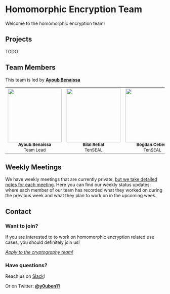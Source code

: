 # Homomorphic Encryption Team

Welcome to the homomorphic encryption team!


## Projects
TODO

## Team Members

This team is led by [**Ayoub Benaissa**](https://github.com/youben11)


<table>
  <tr>
    <td align="center">
      <a href="https://github.com/youben11">
        <img src="https://avatars0.githubusercontent.com/u/21220087?s=260" width="170px;" alt="">
        <br /><sub><b>Ayoub Benaissa</b></sub></a><br />
        <sub>Team Lead</sub>
      </a>
    </td>
    <td align="center">
      <a href="https://github.com/philomath213">
        <img src="https://avatars3.githubusercontent.com/u/20177422?s=460" width="170px;" alt="">
        <br /><sub><b>Bilal Retiat</b></sub></a><br />
        <sub>TenSEAL</sub>
      </a>
    </td>
    <td align="center">
      <a href="https://github.com/bcebere">
        <img src="https://avatars0.githubusercontent.com/u/1623754?s=460" width="170px;" alt="">
        <br /><sub><b>Bogdan Cebere</b></sub></a><br />
        <sub>TenSEAL</sub>
      </a>
    </td>
    <td align="center">
      <a href="https://github.com/dhuynh95">
        <img src="https://avatars0.githubusercontent.com/u/36925557?s=460" width="170px;" alt="">
        <br /><sub><b>Daniel Huynh</b></sub></a><br />
        <sub>Homomorphic Encryption</sub>
      </a>
    </td>
    <td align="center">
      <a href="https://github.com/IanQS">
        <img src="https://avatars3.githubusercontent.com/u/6968573?s=460" width="170px;" alt="">
        <br /><sub><b>Ian Quah</b></sub></a><br />
        <sub>Homomorphic Encryption</sub>
      </a>
    </td>
    <td align="center">
      <a href="https://github.com/IamRavikantSingh">
        <img src="https://avatars2.githubusercontent.com/u/40258150?s=460" width="170px;" alt="">
        <br /><sub><b>Ravikant Singh</b></sub></a><br />
        <sub>BFV scheme (PySyft)</sub>
      </a>
    </td>

  </tr>
</table>


## Weekly Meetings

We have weekly meetings that are currently private, [but we take detailed notes for each meeting](./meetings). Here you can find our weekly status updates: where each member of our team has recorded what they worked on during the previous week and what they plan to work on in the upcoming week.

## Contact

### Want to join?

If you are interested to to work on homomorphic encryption related use cases, you should definitely join us!

*[Apply to the cryptography team!](https://forms.gle/BWmYQJrCwqe1m3ex5)*

### Have questions?

Reach us on [Slack](http://slack.openmined.org/)!

Or on Twitter: [**@y0uben11**](https://twitter.com/y0uben11)
